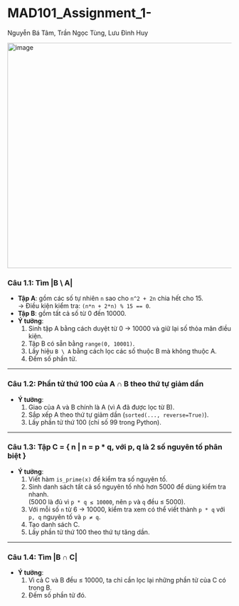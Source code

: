 # MAD101_Assignment_1-
Nguyễn Bá Tâm, Trần Ngọc Tùng, Lưu Đình Huy

<img width="712" height="507" alt="image" src="https://github.com/user-attachments/assets/a1459d69-de97-4370-af22-e846b1425750" />


### Câu 1.1: Tìm |B \ A|
- **Tập A**: gồm các số tự nhiên `n` sao cho `n^2 + 2n` chia hết cho 15.  
  → Điều kiện kiểm tra: `(n*n + 2*n) % 15 == 0`.  
- **Tập B**: gồm tất cả số từ 0 đến 10000.  
- **Ý tưởng**:  
  1. Sinh tập A bằng cách duyệt từ 0 → 10000 và giữ lại số thỏa mãn điều kiện.  
  2. Tập B có sẵn bằng `range(0, 10001)`.  
  3. Lấy hiệu `B \ A` bằng cách lọc các số thuộc B mà không thuộc A.  
  4. Đếm số phần tử.  

---

### Câu 1.2: Phần tử thứ 100 của A ∩ B theo thứ tự giảm dần
- **Ý tưởng**:  
  1. Giao của A và B chính là A (vì A đã được lọc từ B).  
  2. Sắp xếp A theo thứ tự giảm dần (`sorted(..., reverse=True)`).  
  3. Lấy phần tử thứ 100 (chỉ số 99 trong Python).  

---

### Câu 1.3: Tập C = { n | n = p * q, với p, q là 2 số nguyên tố phân biệt }
- **Ý tưởng**:  
  1. Viết hàm `is_prime(x)` để kiểm tra số nguyên tố.  
  2. Sinh danh sách tất cả số nguyên tố nhỏ hơn 5000 để dùng kiểm tra nhanh.  
     (5000 là đủ vì `p * q ≤ 10000`, nên `p` và `q` đều ≤ 5000).  
  3. Với mỗi số `n` từ 6 → 10000, kiểm tra xem có thể viết thành `p * q` với `p, q` nguyên tố và `p ≠ q`.  
  4. Tạo danh sách C.  
  5. Lấy phần tử thứ 100 theo thứ tự tăng dần.  

---

### Câu 1.4: Tìm |B ∩ C|
- **Ý tưởng**:  
  1. Vì cả C và B đều ≤ 10000, ta chỉ cần lọc lại những phần tử của C có trong B.  
  2. Đếm số phần tử đó.  

